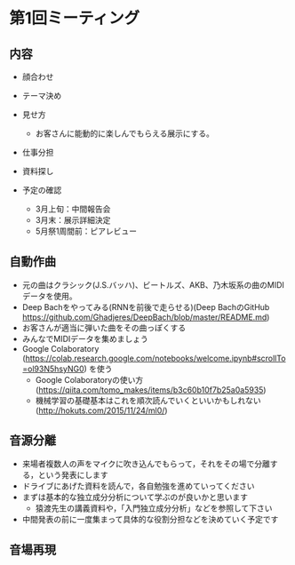 # 第1回ミーティング

## 内容

- 顔合わせ
- テーマ決め
- 見せ方
    * お客さんに能動的に楽しんでもらえる展示にする。
- 仕事分担
- 資料探し
- 予定の確認

    * 3月上旬：中間報告会 
    * 3月末：展示詳細決定 
    * 5月祭1周間前：ピアレビュー

## 自動作曲

- 元の曲はクラシック(J.S.バッハ)、ビートルズ、AKB、乃木坂系の曲のMIDIデータを使用。
- Deep Bachをやってみる(RNNを前後で走らせる)(Deep BachのGitHub https://github.com/Ghadjeres/DeepBach/blob/master/README.md)
- お客さんが適当に弾いた曲をその曲っぽくする
- みんなでMIDIデータを集めましょう
- Google Colaboratory (https://colab.research.google.com/notebooks/welcome.ipynb#scrollTo=ol93N5hsyNG0) を使う
   * Google Colaboratoryの使い方(https://qiita.com/tomo_makes/items/b3c60b10f7b25a0a5935)
   * 機械学習の基礎基本はこれを順次読んでいくといいかもしれない(http://hokuts.com/2015/11/24/ml0/)
   
## 音源分離

- 来場者複数人の声をマイクに吹き込んでもらって，それをその場で分離する，という発表にします
- ドライブにあげた資料を読んで，各自勉強を進めていってください
- まずは基本的な独立成分分析について学ぶのが良いかと思います
  - 猿渡先生の講義資料や，「入門独立成分分析」などを参照して下さい
- 中間発表の前に一度集まって具体的な役割分担などを決めていく予定です

## 音場再現 
